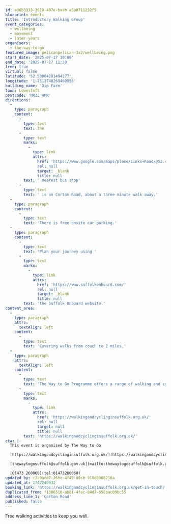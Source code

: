 ```yaml
---
id: e36b3333-3610-497e-baab-a6a0711232f5
blueprint: events
title: 'Introductory Walking Group'
event_categories:
  - wellbeing
  - movement
  - later-years
organisers:
  - the-way-to-go
featured_image: pelicanpelican-3x2/wellbeing.png
start_date: '2025-07-17 10:00'
end_date: '2025-07-17 11:30'
free: true
virtual: false
latitude: '52.50004281494277'
longitude: '1.7513748269460956'
building_name: 'Dip Farm'
town: Lowestoft
postcode: 'NR32 4PR'
directions:
  -
    type: paragraph
    content:
      -
        type: text
        text: The
      -
        type: text
        marks:
          -
            type: link
            attrs:
              href: 'https://www.google.com/maps/place/Links+Road/@52.4976779,1.7491775,17z/data=!4m23!1m16!4m15!1m6!1m2!1s0x47da1aea5c519959:0xc2c9e2e9c01b2539!2sLinks+Road,+Lowestoft+NR32+4PR!2m2!1d1.751999!2d52.496059!1m6!1m2!1s0x47da1ac197ce5769:0x112cba056cf2751d!2sCorton+Rd,+Lowestoft!2m2!1d1.751491!2d52.4992968!3e2!3m5!1s0x47da1aea5c519959:0xc2c9e2e9c01b2539!8m2!3d52.496059!4d1.751999!16s%2Fg%2F1q67scy0s?entry=ttu&g_ep=EgoyMDI1MDUxMS4wIKXMDSoJLDEwMjExNDUzSAFQAw%3D%3D'
              rel: null
              target: _blank
              title: null
        text: ' nearest bus stop'
      -
        type: text
        text: ' is on Corton Road, about a three minute walk away.'
  -
    type: paragraph
    content:
      -
        type: text
        text: 'There is free onsite car parking.'
  -
    type: paragraph
    content:
      -
        type: text
        text: 'Plan your journey using '
      -
        type: text
        marks:
          -
            type: link
            attrs:
              href: 'https://www.suffolkonboard.com/'
              rel: null
              target: _blank
              title: null
        text: 'the Suffolk Onboard website.'
content_area:
  -
    type: paragraph
    attrs:
      textAlign: left
    content:
      -
        type: text
        text: 'Covering walks from couch to 2 miles.'
  -
    type: paragraph
    attrs:
      textAlign: left
    content:
      -
        type: text
        text: 'The Way to Go Programme offers a range of walking and cycling groups, which meet regularly in Ipswich and Lowestoft. You can find out more by visiting their website - '
      -
        type: text
        marks:
          -
            type: link
            attrs:
              href: 'https://walkingandcyclinginsuffolk.org.uk/'
              rel: null
              target: null
              title: null
        text: 'https://walkingandcyclinginsuffolk.org.uk/'
cta: |-
  This event is organised by The Way to Go 

  [https://walkingandcyclinginsuffolk.org.uk/](https://walkingandcyclinginsuffolk.org.uk/)

  [thewaytogosuffolk@suffolk.gov.uk](mailto:thewaytogosuffolk@suffolk.gov.uk)

  [01473 260060](tel:01473260060)
updated_by: c2a9acd7-26be-4f49-89cb-918d0960210a
updated_at: 1747240932
booking_link: 'https://walkingandcyclinginsuffolk.org.uk/get-in-touch/'
duplicated_from: f1306510-ab81-4fac-84d7-658bac09bc55
address_line_1: 'Corton Road'
published: false
---
```

Free walking activities to keep you well.